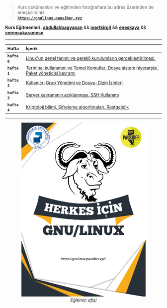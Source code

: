 > Kurs dokümanları ve eğitimden fotoğraflara bu adres üzerinden de erieşbilirsiniz.  
  [**`https://gnulinux.pausiber.xyz`**](https://gnulinux.pausiber.xyz)

**Kurs Eğitmenleri:** [**abdullahbagyapan**](https://github.com/abdullahbagyapan) && [**mertkirgil**](https://github.com/mertkrgl) && [**eneskaya**](https://github.com/eneskaya12) && [**cerensukaramese**](https://github.com/cerensukaramese)

---

|     Hafta     |      İçerik    |
| :------------ | :------------- |
| **`hafta 0`** | [Linux'un genel tanımı ve gerekli kurulumların gerçekleştirilmesi.](https://gnulinux.pausiber.xyz/haftalar/hafta-sifir) |
| **`hafta 1`** | [Terminal kullanımını ve Temel Komutlar, Dosya sistem hiyerarşisi, Paket yöneticisi kavramı](https://gnulinux.pausiber.xyz/haftalar/hafta-bir)|
| **`hafta 2`** | [Kullanıcı-Grup Yönetimi ve Dosya-Dizin İzinleri](https://gnulinux.pausiber.xyz/haftalar/hafta-iki)|
| **`hafta 3`** | [Server kavramının açıklanması, SSH Kullanımı](https://gnulinux.pausiber.xyz/haftalar/hafta-uc) |
| **`hafta 4`** | [Kriptoloji bilimi, Şifreleme algoritmaları, Rastgelelik](https://gnulinux.pausiber.xyz/haftalar/hafta-uc) |


---

<p align="center">
	<img alt="gnu-linux-egtimi-poster" src="gnu-linux-egtimi-poster.jpg" width="400">
  <br>
	<em>Eğitimin afişi</em>
</p>
